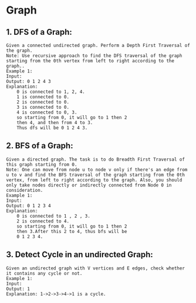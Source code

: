 # Graph

## 1. DFS of a Graph:
    Given a connected undirected graph. Perform a Depth First Traversal of the graph.
    Note: Use recursive approach to find the DFS traversal of the graph starting from the 0th vertex from left to right according to the graph..
    Example 1:
    Input:
    Output: 0 1 2 4 3
    Explanation:  
        0 is connected to 1, 2, 4. 
        1 is connected to 0. 
        2 is connected to 0. 
        3 is connected to 0. 
        4 is connected to 0, 3. 
        so starting from 0, it will go to 1 then 2 
        then 4, and then from 4 to 3.
        Thus dfs will be 0 1 2 4 3.

## 2. BFS of a Graph:
    Given a directed graph. The task is to do Breadth First Traversal of this graph starting from 0.
    Note: One can move from node u to node v only if there's an edge from u to v and find the BFS traversal of the graph starting from the 0th vertex, from left to right according to the graph. Also, you should only take nodes directly or indirectly connected from Node 0 in consideration.
    Example 1:
    Input:
    Output: 0 1 2 3 4
    Explanation: 
        0 is connected to 1 , 2 , 3.
        2 is connected to 4.
        so starting from 0, it will go to 1 then 2 
        then 3.After this 2 to 4, thus bfs will be 
        0 1 2 3 4.

## 3. Detect Cycle in an undirected Graph:
    Given an undirected graph with V vertices and E edges, check whether it contains any cycle or not. 
    Example 1:
    Input:   
    Output: 1
    Explanation: 1->2->3->4->1 is a cycle.
